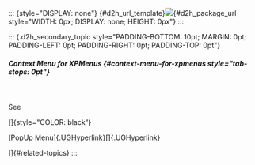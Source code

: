 ::: {style="DISPLAY: none"}
[](ms-xhelp:///?Id=d2h_url_template){#d2h_url_template}![](!package_url!){#d2h_package_url style="WIDTH: 0px; DISPLAY: none; HEIGHT: 0px"}
:::

::: {.d2h_secondary_topic style="PADDING-BOTTOM: 10pt; MARGIN: 0pt; PADDING-LEFT: 0pt; PADDING-RIGHT: 0pt; PADDING-TOP: 0pt"}
##### Context Menu for XPMenus {#context-menu-for-xpmenus style="tab-stops: 0pt"}

 

See

[]{style="COLOR: black"} 

[PopUp Menu]{.UGHyperlink}[]{.UGHyperlink}

[]{#related-topics}
:::
